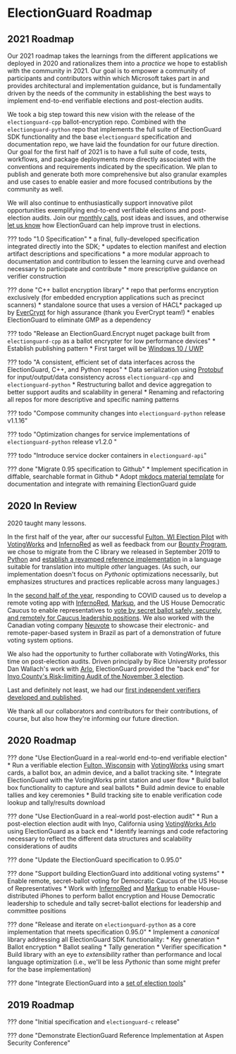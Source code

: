 # ElectionGuard Roadmap

## 2021 Roadmap

Our 2021 roadmap takes the learnings from the different applications we deployed in 2020 and rationalizes them into a *practice* we hope to establish with the community in 2021. Our goal is to empower a community of participants and contributors within which Microsoft takes part in and provides architectural and implementation guidance, but is fundamentally driven by the needs of the community in establishing the best ways to implement end-to-end verifiable elections and post-election audits.

We took a big step toward this new vision with the release of the `electionguard-cpp` ballot-encryption repo. Combined with the `electionguard-python` repo that implements the full suite of ElectionGuard SDK functionality and the base `electionguard` specification and documentation repo, we have laid the foundation for our future direction. Our goal for the first half of 2021 is to have a full suite of code, tests, workflows, and package deployments more directly associated with the conventions and requirements indicated by the specification. We plan to publish and generate both more comprehensive but also granular examples and use cases to enable easier and more focused contributions by the community as well.

We will also continue to enthusiastically support innovative pilot opportunities exemplifying end-to-end verifiable elections and post-election audits. Join our [monthly calls](https://github.com/microsoft/electionguard/discussions/61), post ideas and issues, and otherwise [let us know](mailto:electionguard@microsoft.com) how ElectionGuard can help improve trust in elections.

??? todo "1.0 Specification"
    * a final, fully-developed specification integrated directly into the SDK;
    * updates to election manifest and election artifact descriptions and specifications
    * a more modular approach to documentation and contribution to lessen the learning curve and overhead necessary to participate and contribute
    * more prescriptive guidance on verifier construction


??? done "C++ ballot encryption library"
    * repo that performs encryption exclusively (for embedded encryption applications such as precinct scanners)
    * standalone source that uses a version of HACL* packaged up by [EverCrypt](https://github.com/project-everest/hacl-star#evercrypt) for high assurance (thank you EverCrypt team!)
    * enables ElectionGuard to eliminate GMP as a dependency 

??? todo "Release an ElectionGuard.Encrypt nuget package built from `electionguard-cpp` as a ballot encrypter for low performance devices"
    * Establish publishing pattern
    * First target will be [Windows 10 / UWP](https://docs.microsoft.com/en-us/windows/uwp/get-started/universal-application-platform-guide)

??? todo  "A consistent, efficient set of data interfaces across the ElectionGuard, C++, and Python repos"
    * Data serialization using [Protobuf](https://github.com/protocolbuffers/protobuf) for input/output/data consistency across `electionguard-cpp` and `electionguard-python`
    * Restructuring ballot and device aggregation to better support audits and scalability in general
    * Renaming and refactoring all repos for more descriptive and specific naming patterns

??? todo "Compose community changes into `electionguard-python` release v1.1.16"

??? todo "Optimization changes for service implementations of `electionguard-python` release v1.2.0 "

??? todo "Introduce service docker containers in `electionguard-api`"

??? done "Migrate 0.95 specification to Github"
    * Implement specification in diffable, searchable format in Github
    * Adopt [mkdocs material template](https://squidfunk.github.io/mkdocs-material/) for documentation and integrate with remaining ElectionGuard guide

## 2020 In Review

2020 taught many lessons. 

In the first half of the year, after our successful [Fulton, WI Election Pilot](https://www.cnn.com/2020/02/22/tech/microsoft-election-guard-voting-test/index.html) with [VotingWorks](https://voting.works) and [InfernoRed](https://infernored.com) as well as feedback from our [Bounty Program](https://www.microsoft.com/en-us/msrc/bounty-electionguard), we chose to migrate from the C library we released in September 2019 to [Python](https://github.com/microsoft/electionguard-python) and [establish a revamped reference implementation](https://github.com/microsoft/electionguard-python) in a language suitable for translation into multiple *other* languages. (As such, our implementation doesn't focus on *Pythonic* optimizations necessarily, but  emphasizes structures and practices replicable across many languages.)

In the [second half of the year](https://blogs.microsoft.com/on-the-issues/2020/12/04/electionguard-2020-elections-security-pilot/), responding to COVID caused us to develop a remote voting app with [InfernoRed](https://infernored.com), [Markup](https://markup.law), and the US House Democratic Caucus to enable representatives to [vote by secret ballot safely, securely, and remotely for Caucus leadership positions](https://www.dems.gov/newsroom/press-releases/house-democrats-successfully-conclude-first-ever-virtual-leadership-elections). We also worked with the Canadian voting company [Neuvote](https://neuvote.com) to showcase their electronic- and remote-paper-based system in Brazil as part of a demonstration of future voting system options.

We also had the opportunity to further collaborate with VotingWorks, this time on post-election audits. Driven principally by Rice University professor Dan Wallach's work with [Arlo](https://voting.works/risk-limiting-audits/), ElectionGuard provided the "back end" for [Inyo County's Risk-limiting Audit of the November 3 election](https://elections.inyocounty.us/post-election-audits/).  

Last and definitely not least, we had our [first independent verifiers developed and published](../community/index.md).

We thank all our collaborators and contributors for their contributions, of course, but also how they're informing our future direction.


## 2020 Roadmap

??? done "Use ElectionGuard in a real-world end-to-end verifiable election"
    * Run a verifiable election [Fulton, Wisconsin](Fulton) with [VotingWorks](https://voting.works) using smart cards, a ballot box, an admin device, and a ballot tracking site.
    * Integrate ElectionGuard with the VotingWorks print station and user flow
    * Build ballot box functionality to capture and seal ballots
    * Build admin device to enable tallies and key ceremonies
    * Build tracking site to enable verification code lookup and tally/results download

??? done "Use ElectionGuard in a real-world post-election audit"
    * Run a post-election election audit with Inyo, California using [VotingWorks Arlo](https://voting.works) using ElectionGuard as a back end
    * Identify learnings and code refactoring necessary to reflect the different data structures and scalability considerations of audits

??? done "Update the ElectionGuard specification to 0.95.0"

??? done "Support building ElectionGuard into additional voting systems"
    * Enable remote, secret-ballot voting for Democratic Caucus of the US House of Representatives
    * Work with [InfernoRed](https://infernored.com) and [Markup](https://markup.law) to enable House-distributed iPhones to perform ballot encryption and House Democratic leadership to schedule and tally secret-ballot elections for leadership and committee positions

??? done "Release and iterate on `electionguard-python` as a core implementation that meets specification 0.95.0"
    * Implement a *canonical* library addressing all ElectionGuard SDK functionality:
      * Key generation
      * Ballot encryption
      * Ballot sealing 
      * Tally generation
      * Verifier specification
    * Build library with an eye to *extensibility* rather than performance and local language optimization (i.e., we'll be less *Pythonic* than some might prefer for the base implementation)


??? done "Integrate ElectionGuard into a [set of election tools](ElectionTools)"
## 2019 Roadmap

??? done "Initial specification and `electionguard-c` release"

??? done "Demonstrate ElectionGuard Reference Implementation at Aspen Security Conference"


<!-- Links -->
[ElectionTools]: https://blogs.microsoft.com/on-the-issues/2020/12/04/electionguard-2020-elections-security-pilot/
[Fulton]: https://news.microsoft.com/on-the-issues/2020/05/13/microsoft-electionguard-pilot-wisconsin/

[Python 1.15.0]: https://github.com/microsoft/electionguard-python/releases/tag/1.1.15
